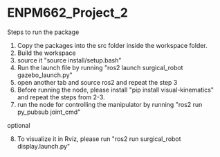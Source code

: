 # ENPM662_Project_2

Steps to run the package

1. Copy the packages into the src folder inside the workspace folder.
2. Build the workspace
3. source it "source install/setup.bash"
4. Run the launch file by running "ros2 launch surgical_robot gazebo_launch.py"
5. open another tab and source ros2 and repeat the step 3
6. Before running the node, please install "pip install visual-kinematics" and repeat the steps from 2-3.
7. run the node for controlling the manipulator by running "ros2 run py_pubsub joint_cmd"

optional

8. To visualize it in Rviz, please run "ros2 run surgical_robot display.launch.py"
